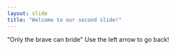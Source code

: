 ```yaml
---
layout: slide
title: "Welcome to our second slide!"
---
```

"Only the brave can bride"
Use the left arrow to go back!
